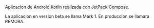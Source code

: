 Aplicacion de Android Kotlin realizada con JetPack Compose.

La aplicacion en version beta se llama Mark 1.
En produccion se llamara REMORA.

